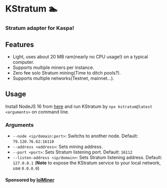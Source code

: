 # KStratum 🏊
### Stratum adapter for Kaspa!

## Features
* Light, uses about 20 MB ram(nearly no CPU usage!) on a typical computer.
* Supports multiple miners per instance.
* Zero fee solo Stratum mining(Time to ditch pools?).
* Supports multiple networks(Testnet, mainnet...).

## Usage
Install NodeJS 16 from [here](https://nodejs.org/) and run KStratum by ``npx kstratum@latest <arguments>`` on command line.

### Arguments
* ``--node <ip/domain:port>``: Switchs to another node. Default: `79.120.76.62:16110`
* ``--address <address>``: Sets mining address.
* ``--port <port>``: Sets Stratum listening port. Default: `16112`
* ``--listen-address <ip/domain>``: Sets Stratum listening address. Default: `127.0.0.1` (**Note** to expose the KStratum service to your local network, use `0.0.0.0`)

#### Sponsored by [lolMiner](https://github.com/Lolliedieb/lolMiner-releases)
